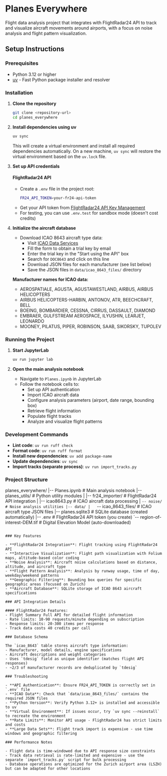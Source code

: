 # Planes Everywhere

Flight data analysis project that integrates with FlightRadar24 API to track and visualize aircraft movements around airports, with a focus on noise analysis and flight pattern visualization.

## Setup Instructions

### Prerequisites

- Python 3.12 or higher
- [uv](https://docs.astral.sh/uv/) - Fast Python package installer and resolver

### Installation

1. **Clone the repository**
   ```bash
   git clone <repository-url>
   cd planes_everywhere
   ```

2. **Install dependencies using uv**
   ```bash
   uv sync
   ```
   This will create a virtual environment and install all required dependencies automatically. On a new machine, `uv sync` will restore the virtual environment based on the `uv.lock` file.

3. **Set up API credentials**

   #### FlightRadar24 API
   - Create a `.env` file in the project root:
     ```bash
     FR24_API_TOKEN=your-fr24-api-token
     ```
   - Get your API token from [FlightRadar24 API Key Management](https://fr24api.flightradar24.com/key-management)
   - For testing, you can use `.env.test` for sandbox mode (doesn't cost credits)

4. **Initialize the aircraft database**
   - Download ICAO 8643 aircraft type data:
     - Visit [ICAO Data Services](https://applications.icao.int/dataservices/default.aspx)
     - Fill the form to obtain a trial key by email
     - Enter the trial key in the "Start using the API" box
     - Search for `DOC8643` and click on this line
     - Download JSON files for each manufacturer (see list below)
     - Save the JSON files in `data/icao_8643_files/` directory

   **Manufacturer names for ICAO data:**
   - AEROSPATIALE, AGUSTA, AGUSTAWESTLAND, AIRBUS, AIRBUS HELICOPTERS
   - AIRBUS HELICOPTERS-HARBIN, ANTONOV, ATR, BEECHCRAFT, BELL
   - BOEING, BOMBARDIER, CESSNA, CIRRUS, DASSAULT, DIAMOND
   - EMBRAER, GULFSTREAM AEROSPACE, ILYUSHIN, LEARJET, LEONARDO
   - MOONEY, PILATUS, PIPER, ROBINSON, SAAB, SIKORSKY, TUPOLEV

### Running the Project

1. **Start JupyterLab**
   ```bash
   uv run jupyter lab
   ```

2. **Open the main analysis notebook**
   - Navigate to `Planes.ipynb` in JupyterLab
   - Follow the notebook cells to:
     - Set up API authentication
     - Import ICAO aircraft data
     - Configure analysis parameters (airport, date range, bounding box)
     - Retrieve flight information
     - Populate flight tracks
     - Analyze and visualize flight patterns

### Development Commands

- **Lint code**: `uv run ruff check`
- **Format code**: `uv run ruff format`
- **Install new dependencies**: `uv add package-name`
- **Update dependencies**: `uv sync`
- **Import tracks (separate process)**: `uv run import_tracks.py`

### Project Structure

planes_everywhere/
|-- Planes.ipynb              # Main analysis notebook
|-- planes_utils/             # Python utility modules
|   |-- fr24_importer/        # FlightRadar24 API integration
|   |-- icao8643.py           # ICAO aircraft data processing
|   `-- noise/                # Noise analysis utilities
|-- data/
|   `-- icao_8643_files/      # ICAO aircraft type JSON files
|-- planes.sqlite3            # SQLite database (created automatically)
|-- .env                      # FlightRadar24 API token (you create)
`-- region-of-interest-DEM.tif # Digital Elevation Model (auto-downloaded)
```

### Key Features

- **FlightRadar24 Integration**: Flight tracking using FlightRadar24 API
- **Interactive Visualization**: Flight path visualization with Folium maps, altitude-based color coding
- **Noise Analysis**: Aircraft noise calculations based on distance, altitude, and aircraft type
- **Flight Pattern Analysis**: Analysis by runway usage, time of day, weekday/weekend patterns
- **Geographic Filtering**: Bounding box queries for specific geographic areas (focused on Zurich)
- **Aircraft Database**: SQLite storage of ICAO 8643 aircraft specifications

### API Integration Details

#### FlightRadar24 Features:
- Flight Summary Full API for detailed flight information
- Rate limits: 10-90 requests/minute depending on subscription
- Response limits: 20-300 items per response
- Track data costs 40 credits per call

### Database Schema

The `icao_8643` table stores aircraft type information:
- Manufacturer, model details, engine specifications
- Aircraft descriptions and weight categories
- Uses `tdesig` field as unique identifier (matches flight API responses)
- ~2/3 of manufacturer records are deduplicated by `tdesig`

### Troubleshooting

- **API Authentication**: Ensure FR24_API_TOKEN is correctly set in `.env` file
- **ICAO Data**: Check that `data/icao_8643_files/` contains the required JSON files
- **Python Version**: Verify Python 3.12+ is installed and accessible to uv
- **Virtual Environment**: If issues occur, try `uv sync --reinstall` to recreate the environment
- **Rate Limits**: Monitor API usage - FlightRadar24 has strict limits and costs
- **Large Data Sets**: Flight track import is expensive - use time windows and geographic filtering

### Performance Notes

- Flight data is time-windowed due to API response size constraints
- Track data retrieval is rate-limited and expensive - use the separate `import_tracks.py` script for bulk processing
- Database operations are optimized for the Zurich airport area (LSZH) but can be adapted for other locations
